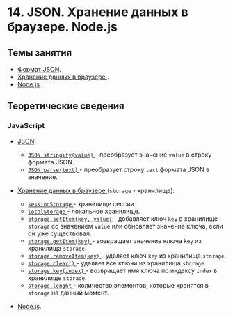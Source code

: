 # 14. JSON. Хранение данных в браузере. Node.js

## Темы занятия

- [Формат JSON](https://learn.javascript.ru/json).
- [Хранение данных в браузере
](https://developer.mozilla.org/ru/docs/Web/API/Web_Storage_API).
- [Node.js](https://nodejs.org/api).

## Теоретические сведения

### JavaScript

- [JSON](https://learn.javascript.ru/json):

  - [`JSON.stringify(value)`
  ](https://developer.mozilla.org/ru/docs/Web/JavaScript/Reference/Global_Objects/JSON/stringify) -
  преобразует значение `value` в строку формата JSON.
  - [`JSON.parse(text)`
  ](https://developer.mozilla.org/ru/docs/Web/JavaScript/Reference/Global_Objects/JSON/parse) -
  преобразует строку `text` формата JSON в значение.

- [Хранение данных в браузере
](https://developer.mozilla.org/ru/docs/Web/API/Web_Storage_API)
(`storage` - хранилище):

  - [`sessionStorage`
  ](https://developer.mozilla.org/ru/docs/Web/API/Window/sessionStorage) -
  хранилище сессии.
  - [`localStorage`
  ](https://developer.mozilla.org/ru/docs/Web/API/Window/localStorage) -
  локальное хранилище.
  - [`storage.setItem(key, value)`
  ](https://developer.mozilla.org/ru/docs/Web/API/Storage/setItem) -
  добавляет ключ `key` в хранилище `storage` со значением `value` или
  обновляет значение ключа, если он уже существовал.
  - [`storage.getItem(key)`
  ](https://developer.mozilla.org/ru/docs/Web/API/Storage/getItem) -
  возвращает значение ключа `key` из хранилища `storage`.
  - [`storage.removeItem(key)`
  ](https://developer.mozilla.org/ru/docs/Web/API/Storage/removeItem) -
  удаляет ключ `key` из хранилища `storage`.
  - [`storage.clear()`
  ](https://developer.mozilla.org/ru/docs/Web/API/Storage/clear) -
  удаляет все ключи из хранилища `storage`.
  - [`storage.key(index)`
  ](https://developer.mozilla.org/ru/docs/Web/API/Storage/key) -
  возвращает имя ключа по индексу `index` в хранилище `storage`.
  - [`storage.lenght`
  ](https://developer.mozilla.org/ru/docs/Web/API/Storage/length) -
  количество элементов, которые хранятся в `storage` на данный момент.
  
- [Node.js](https://nodejs.org/api).

<script-button/>